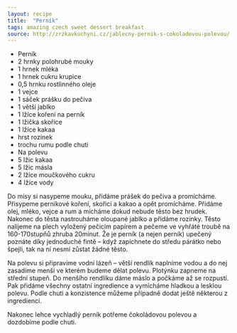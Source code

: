 ```yaml
---
layout: recipe
title:  "Perník"
tags: amazing czech sweet dessert breakfast
source: http://zrzkavkuchyni.cz/jablecny-pernik-s-cokoladovou-polevou/
---
```

* Perník
 * 2 hrnky polohrubé mouky
 * 1 hrnek mléka
 * 1 hrnek cukru krupice
 * 0,5 hrnku rostlinného oleje
 * 1 vejce
 * 1 sáček prášku do pečiva
 * 1 větší jablko
 * 1 lžíce koření na perník
 * 1 lžička skořice
 * 1 lžíce kakaa
 * hrst rozinek
 * trochu rumu podle chuti
* Na polevu
 * 5 lžic kakaa
 * 5 lžic másla
 * 2 lžíce moučkového cukru
 * 4 lžíce vody

Do mísy si nasypeme mouku, přidáme prášek do pečiva a promícháme. Přisypeme perníkové koření, skořici a kakao a opět promícháme. Přidáme olej, mléko, vejce a rum a mícháme dokud nebude těsto bez hrudek. Nakonec do těsta nastrouháme oloupané jablko a přidáme rozinky. Těsto nalijeme na plech vyložený pečicím papírem a pečeme ve vyhřáté troubě na 160-170stupňů zhruba 20minut. Že je perník (a nejen perník) upečený poznáte díky jednoduché fintě – když zapíchnete do středu párátko nebo špejli, tak na ní nesmí zůstat žádné těsto.

Na polevu si připravíme vodní lázeň – větší rendlík naplníme vodou a do nej zasadíme menší ve kterém budeme dělat polevu. Plotýnku zapneme na střední stupeň. Do menšího rendlíku dáme máslo a počkáme až se rozpustí. Pak přidáme všechny ostatní ingredience a vymícháme hladkou a lesklou polevu. Podle chuti a konzistence můžeme případně dodat ještě některou z ingrediencí.

Nakonec lehce vychladlý perník potřeme čokoládovou polevou a dozdobíme podle chuti.

